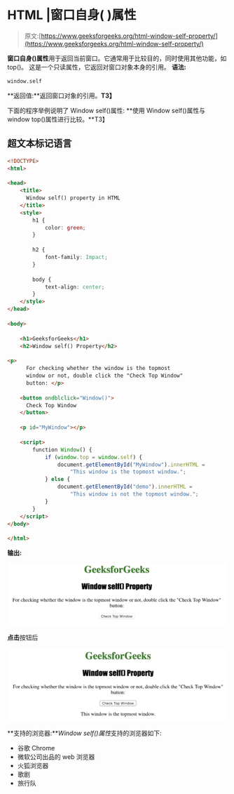 # HTML |窗口自身( )属性

> 原文:[https://www.geeksforgeeks.org/html-window-self-property/](https://www.geeksforgeeks.org/html-window-self-property/)

**窗口自身()属性**用于返回当前窗口。它通常用于比较目的，同时使用其他功能，如 top()。
这是一个只读属性，它返回对窗口对象本身的引用。
**语法:**

```html
window.self
```

**返回值:**返回窗口对象的引用。**T3】**

下面的程序举例说明了 Window self()属性:
**使用 Window self()属性与 window top()属性进行比较。**T3】

## 超文本标记语言

```html
<!DOCTYPE>
<html>

<head>
    <title>
      Window self() property in HTML
    </title>
    <style>
        h1 {
            color: green;
        }

        h2 {
            font-family: Impact;
        }

        body {
            text-align: center;
        }
    </style>
</head>

<body>

    <h1>GeeksforGeeks</h1>
    <h2>Window self() Property</h2>

<p>
      For checking whether the window is the topmost
      window or not, double click the "Check Top Window"
      button: </p>

    <button ondblclick="Window()">
      Check Top Window
    </button>

    <p id="MyWindow"></p>

    <script>
        function Window() {
            if (window.top = window.self) {
                document.getElementById("MyWindow").innerHTML =
                    "This window is the topmost window.";
            } else {
                document.getElementById("demo").innerHTML =
                    "This window is not the topmost window.";
            }
        }
    </script>
</body>

</html>
```

**输出:**

![](img/b11d364bb4c3d2fd6ed0ba74b62e6355.png)

**点击**按钮后

![](img/b355d21d28b422d92bd86d1e0b52a450.png)

**支持的浏览器:***Window self()属性*支持的浏览器如下:

*   谷歌 Chrome
*   微软公司出品的 web 浏览器
*   火狐浏览器
*   歌剧
*   旅行队